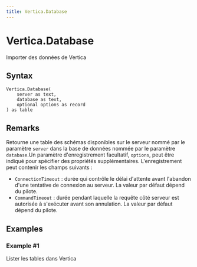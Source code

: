 ```yaml
---
title: Vertica.Database
---
```


# Vertica.Database


Importer des données de Vertica


## Syntax

```powerquery
Vertica.Database(
    server as text,
    database as text,
    optional options as record
) as table
```


## Remarks

Retourne une table des schémas disponibles sur le serveur nommé par le paramètre <code>server</code> dans la base de données nommée par le paramètre <code>database</code>.Un paramètre d'enregistrement facultatif, <code>options</code>, peut être indiqué pour spécifier des propriétés supplémentaires. L'enregistrement peut contenir les champs suivants :<ul>    <li><code>ConnectionTimeout</code> : durée qui contrôle le délai d'attente avant l'abandon d'une tentative de connexion au serveur. La valeur par défaut dépend du pilote.</li>    <li><code>CommandTimeout</code> : durée pendant laquelle la requête côté serveur est autorisée à s'exécuter avant son annulation. La valeur par défaut dépend du pilote.</li></ul>


## Examples

### Example #1 
Lister les tables dans Vertica
```powerquery

```



